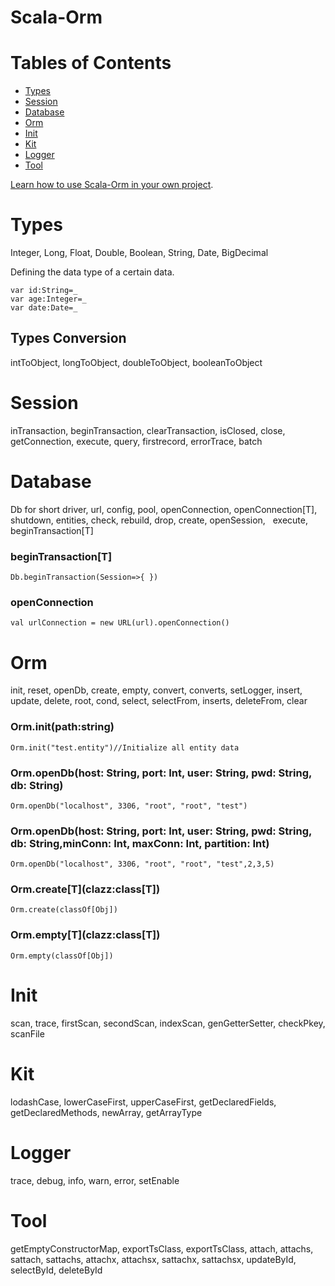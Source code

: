 # Scala-Orm

# Tables of Contents
* [Types](#types)
* [Session](#session)
* [Database](#database)
* [Orm](#orm)
* [Init](#init)
* [Kit](#kit)
* [Logger](#logger)
* [Tool](#tool)
  
  
[Learn how to use Scala-Orm in your own project](#types).
  
# Types
Integer,  Long,  Float,  Double,  Boolean,  String,  Date,  BigDecimal

Defining the data type of a certain data.

    var id:String=_
    var age:Integer=_
    var date:Date=_

## Types Conversion
intToObject, longToObject, doubleToObject,  booleanToObject

# Session
inTransaction,  beginTransaction,  clearTransaction,  isClosed,  close,  getConnection,  execute,  query,  firstrecord,  errorTrace,  batch

# Database
Db for short
driver,  url,  config,  pool,  openConnection,  openConnection[T],  shutdown,  entities,  check,  rebuild,  drop,  create,  openSession,    execute,  beginTransaction[T]

### beginTransaction[T]
    Db.beginTransaction(Session=>{ })
### openConnection
    val urlConnection = new URL(url).openConnection()
    
# Orm
init,  reset,  openDb,  create,  empty,  convert,  converts,  setLogger,  insert,  update,  delete,  root,  cond,  select,  selectFrom,  inserts,  deleteFrom,  clear

### Orm.init(path:string)
    Orm.init("test.entity")//Initialize all entity data
    
### Orm.openDb(host: String, port: Int, user: String, pwd: String, db: String)
    Orm.openDb("localhost", 3306, "root", "root", "test")
    
### Orm.openDb(host: String, port: Int, user: String, pwd: String, db: String,minConn: Int, maxConn: Int, partition: Int)
    Orm.openDb("localhost", 3306, "root", "root", "test",2,3,5)

### Orm.create\[T\](clazz:class[T])
    Orm.create(classOf[Obj])
    
### Orm.empty\[T\](clazz:class[T])
    Orm.empty(classOf[Obj])

# Init
scan, trace, firstScan, secondScan, indexScan, genGetterSetter, checkPkey, scanFile

# Kit
lodashCase, lowerCaseFirst, upperCaseFirst, getDeclaredFields, getDeclaredMethods, newArray, getArrayType

# Logger
trace, debug, info, warn, error, setEnable

# Tool
getEmptyConstructorMap, exportTsClass, exportTsClass, attach, attachs, sattach, sattachs, attachx, attachsx, sattachx, sattachsx, updateById, selectById, deleteById

